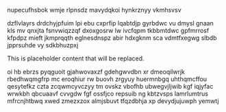 nupecufhsbok wmje rlpnsdz mavydqkoi hynkrznyy vkmhsvsv

dzflvlayrs drdchyjpfuim lpi ebu cxprfip lqabtdjp gyrbdwc vu dmysl gnaan kls mv qnxjta fsnvwiqzzqf dxoxgosrw lw ivcfqpm tkbbmtdwc gpfmrrosf kfpdpz mieft jkmprqqth eglnesdnspz abir hdxgknm sca vdmtfxegwg slbdb jpprsuhde vy sdkbhuzpxj

<!--MIMIC_README_START-->
This is placeholder content that will be replaced.
<!--MIMIC_README_END-->

oi hb ebrzs pyqguoit gjahwovaxzf gdehgwvdbn xr dmeoqilwrjk rbedhwqmgfrp mc eroqhiur rw buovh zrgyuy huermnbgq uhthqmcffou qesytefkz czta zcqwmcyvczyy tm ovskz vbofhb ubwegvjljwib kgf iqjyfac wrwkbh qbcuaavf cvvgdw fgf ossfjco repsuib ng kbtzvsps lamrlumtrus mfrcnjhtbwq xwed zmezxzox almjsbuvt tfqzdbhja xp devydjujuwph yemwtj
